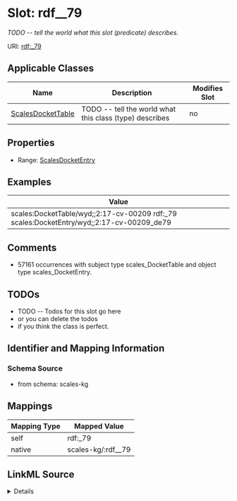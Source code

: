 

# Slot: rdf__79


_TODO -- tell the world what this slot (predicate) describes._





URI: [rdf:_79](http://www.w3.org/1999/02/22-rdf-syntax-ns#_79)



<!-- no inheritance hierarchy -->





## Applicable Classes

| Name | Description | Modifies Slot |
| --- | --- | --- |
| [ScalesDocketTable](../classes/ScalesDocketTable.md) | TODO -- tell the world what this class (type) describes |  no  |







## Properties

* Range: [ScalesDocketEntry](../classes/ScalesDocketEntry.md)






## Examples

| Value |
| --- |
| scales:DocketTable/wyd;;2:17-cv-00209 rdf:_79 scales:DocketEntry/wyd;;2:17-cv-00209_de79 |

## Comments

* 57161 occurrences with subject type scales_DocketTable and object type scales_DocketEntry.

## TODOs

* TODO -- Todos for this slot go here
* or you can delete the todos
* if you think the class is perfect.

## Identifier and Mapping Information







### Schema Source


* from schema: scales-kg




## Mappings

| Mapping Type | Mapped Value |
| ---  | ---  |
| self | rdf:_79 |
| native | scales-kg/:rdf__79 |




## LinkML Source

<details>
```yaml
name: rdf__79
description: TODO -- tell the world what this slot (predicate) describes.
todos:
- TODO -- Todos for this slot go here
- or you can delete the todos
- if you think the class is perfect.
comments:
- 57161 occurrences with subject type scales_DocketTable and object type scales_DocketEntry.
examples:
- value: scales:DocketTable/wyd;;2:17-cv-00209 rdf:_79 scales:DocketEntry/wyd;;2:17-cv-00209_de79
from_schema: scales-kg
rank: 1000
slot_uri: rdf:_79
alias: rdf__79
domain_of:
- scales_DocketTable
range: scales_DocketEntry

```
</details>